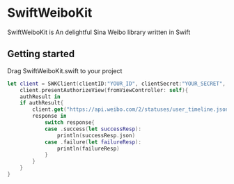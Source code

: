 # SwiftWeiboKit

SwiftWeiboKit is An delightful Sina Weibo library written in Swift

## Getting started

Drag SwiftWeiboKit.swift to your project

```swift
let client = SWKClient(clientID:"YOUR_ID", clientSecret:"YOUR_SECRET", redirectURI:"YOUR_REDIRECT_URI")
    client.presentAuthorizeView(fromViewController: self){
    authResult in
    if authResult{
        client.get("https://api.weibo.com/2/statuses/user_timeline.json"){
        response in
            switch response{
            case .success(let successResp):
                println(successResp.json)
            case .failure(let failureResp):
                println(failureResp)
            }
        }
    }
}
```

